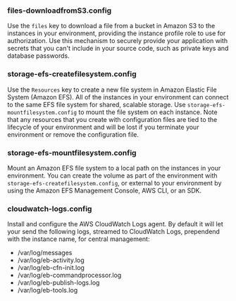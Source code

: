 ### files-downloadfromS3.config
Use the `files` key to download a file from a bucket in Amazon S3 to the instances in your environment, providing the instance profile role to use for authorization. Use this mechanism to securely provide your application with secrets that you can't include in your source code, such as private keys and database passwords.

### storage-efs-createfilesystem.config
Use the `Resources` key to create a new file system in Amazon Elastic File System (Amazon EFS). All of the instances in your environment can connect to the same EFS file system for shared, scalable storage. Use `storage-efs-mountfilesystem.config` to mount the file system on each instance. Note that any resources that you create with configuration files are tied to the lifecycle of your environment and will be lost if you terminate your environment or remove the configuration file.

### storage-efs-mountfilesystem.config
Mount an Amazon EFS file system to a local path on the instances in your environment. You can create the volume as part of the environment with `storage-efs-createfilesystem.config`, or external to your environment by using the Amazon EFS Management Console, AWS CLI, or an SDK.

### cloudwatch-logs.config
Install and configure the AWS CloudWatch Logs agent. By default it will let your send the following logs, streamed to CloudWatch Logs, prependend with the instance name, for central management:
 - /var/log/messages
 - /var/log/eb-activity.log
 - /var/log/eb-cfn-init.log
 - /var/log/eb-commandprocessor.log
 - /var/log/eb-publish-logs.log
 - /var/log/eb-tools.log
